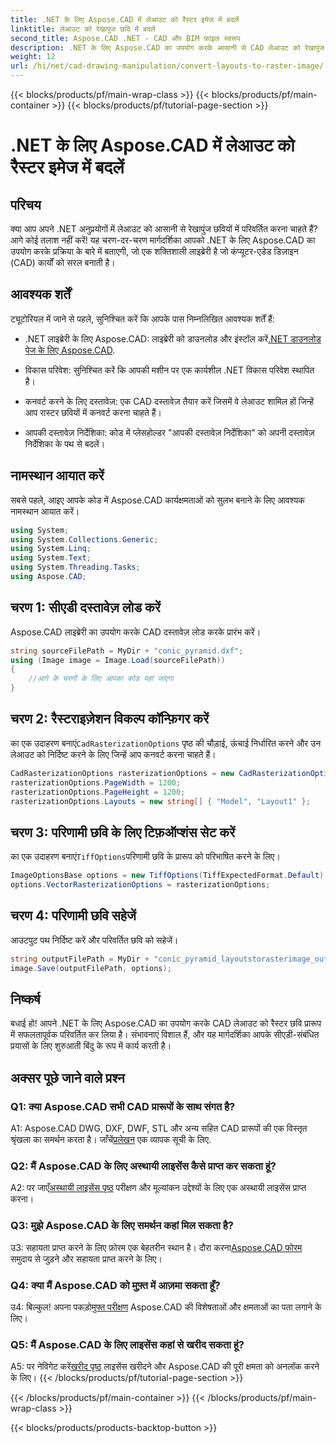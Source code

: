 ```yaml
---
title: .NET के लिए Aspose.CAD में लेआउट को रैस्टर इमेज में बदलें
linktitle: लेआउट को रेखापुंज छवि में बदलें
second_title: Aspose.CAD .NET - CAD और BIM फ़ाइल स्वरूप
description: .NET के लिए Aspose.CAD का उपयोग करके आसानी से CAD लेआउट को रेखापुंज छवियों में परिवर्तित करें। शक्तिशाली सीएडी हेरफेर क्षमताओं के साथ अपने विकास को बढ़ाएं।
weight: 12
url: /hi/net/cad-drawing-manipulation/convert-layouts-to-raster-image/
---
```


{{< blocks/products/pf/main-wrap-class >}}
{{< blocks/products/pf/main-container >}}
{{< blocks/products/pf/tutorial-page-section >}}

# .NET के लिए Aspose.CAD में लेआउट को रैस्टर इमेज में बदलें

## परिचय

क्या आप अपने .NET अनुप्रयोगों में लेआउट को आसानी से रेखापुंज छवियों में परिवर्तित करना चाहते हैं? आगे कोई तलाश नहीं करें! यह चरण-दर-चरण मार्गदर्शिका आपको .NET के लिए Aspose.CAD का उपयोग करके प्रक्रिया के बारे में बताएगी, जो एक शक्तिशाली लाइब्रेरी है जो कंप्यूटर-एडेड डिज़ाइन (CAD) कार्यों को सरल बनाती है।

## आवश्यक शर्तें

ट्यूटोरियल में जाने से पहले, सुनिश्चित करें कि आपके पास निम्नलिखित आवश्यक शर्तें हैं:

- .NET लाइब्रेरी के लिए Aspose.CAD: लाइब्रेरी को डाउनलोड और इंस्टॉल करें[.NET डाउनलोड पेज के लिए Aspose.CAD](https://releases.aspose.com/cad/net/).

- विकास परिवेश: सुनिश्चित करें कि आपकी मशीन पर एक कार्यशील .NET विकास परिवेश स्थापित है।

- कनवर्ट करने के लिए दस्तावेज़: एक CAD दस्तावेज़ तैयार करें जिसमें वे लेआउट शामिल हों जिन्हें आप रास्टर छवियों में कनवर्ट करना चाहते हैं।

- आपकी दस्तावेज़ निर्देशिका: कोड में प्लेसहोल्डर "आपकी दस्तावेज़ निर्देशिका" को अपनी दस्तावेज़ निर्देशिका के पथ से बदलें।

## नामस्थान आयात करें

सबसे पहले, आइए आपके कोड में Aspose.CAD कार्यक्षमताओं को सुलभ बनाने के लिए आवश्यक नामस्थान आयात करें।

```csharp
using System;
using System.Collections.Generic;
using System.Linq;
using System.Text;
using System.Threading.Tasks;
using Aspose.CAD;
```

## चरण 1: सीएडी दस्तावेज़ लोड करें

Aspose.CAD लाइब्रेरी का उपयोग करके CAD दस्तावेज़ लोड करके प्रारंभ करें।

```csharp
string sourceFilePath = MyDir + "conic_pyramid.dxf";
using (Image image = Image.Load(sourceFilePath))
{
    //आगे के चरणों के लिए आपका कोड यहां जाएगा
}
```

## चरण 2: रैस्टराइज़ेशन विकल्प कॉन्फ़िगर करें

 का एक उदाहरण बनाएं`CadRasterizationOptions` पृष्ठ की चौड़ाई, ऊंचाई निर्धारित करने और उन लेआउट को निर्दिष्ट करने के लिए जिन्हें आप कनवर्ट करना चाहते हैं।

```csharp
CadRasterizationOptions rasterizationOptions = new CadRasterizationOptions();
rasterizationOptions.PageWidth = 1200;
rasterizationOptions.PageHeight = 1200;
rasterizationOptions.Layouts = new string[] { "Model", "Layout1" };
```

## चरण 3: परिणामी छवि के लिए टिफ़ऑप्शंस सेट करें

 का एक उदाहरण बनाएं`TiffOptions`परिणामी छवि के प्रारूप को परिभाषित करने के लिए।

```csharp
ImageOptionsBase options = new TiffOptions(TiffExpectedFormat.Default);
options.VectorRasterizationOptions = rasterizationOptions;
```

## चरण 4: परिणामी छवि सहेजें

आउटपुट पथ निर्दिष्ट करें और परिवर्तित छवि को सहेजें।

```csharp
string outputFilePath = MyDir + "conic_pyramid_layoutstorasterimage_out.tiff";
image.Save(outputFilePath, options);
```

## निष्कर्ष

बधाई हो! आपने .NET के लिए Aspose.CAD का उपयोग करके CAD लेआउट को रैस्टर छवि प्रारूप में सफलतापूर्वक परिवर्तित कर लिया है। संभावनाएं विशाल हैं, और यह मार्गदर्शिका आपके सीएडी-संबंधित प्रयासों के लिए शुरुआती बिंदु के रूप में कार्य करती है।

## अक्सर पूछे जाने वाले प्रश्न

### Q1: क्या Aspose.CAD सभी CAD प्रारूपों के साथ संगत है?

 A1: Aspose.CAD DWG, DXF, DWF, STL और अन्य सहित CAD प्रारूपों की एक विस्तृत श्रृंखला का समर्थन करता है। जाँचें[प्रलेखन](https://reference.aspose.com/cad/net/) एक व्यापक सूची के लिए.

### Q2: मैं Aspose.CAD के लिए अस्थायी लाइसेंस कैसे प्राप्त कर सकता हूं?

 A2: पर जाएँ[अस्थायी लाइसेंस पृष्ठ](https://purchase.aspose.com/temporary-license/) परीक्षण और मूल्यांकन उद्देश्यों के लिए एक अस्थायी लाइसेंस प्राप्त करना।

### Q3: मुझे Aspose.CAD के लिए समर्थन कहां मिल सकता है?

 उ3: सहायता प्राप्त करने के लिए फ़ोरम एक बेहतरीन स्थान है। दौरा करना[Aspose.CAD फोरम](https://forum.aspose.com/c/cad/19) समुदाय से जुड़ने और सहायता प्राप्त करने के लिए।

### Q4: क्या मैं Aspose.CAD को मुफ़्त में आज़मा सकता हूँ?

 उ4: बिल्कुल! अपना पकड़ो[मुफ्त परीक्षण](https://releases.aspose.com/) Aspose.CAD की विशेषताओं और क्षमताओं का पता लगाने के लिए।

### Q5: मैं Aspose.CAD के लिए लाइसेंस कहां से खरीद सकता हूं?

 A5: पर नेविगेट करें[खरीद पृष्ठ](https://purchase.aspose.com/buy) लाइसेंस खरीदने और Aspose.CAD की पूरी क्षमता को अनलॉक करने के लिए।
{{< /blocks/products/pf/tutorial-page-section >}}

{{< /blocks/products/pf/main-container >}}
{{< /blocks/products/pf/main-wrap-class >}}

{{< blocks/products/products-backtop-button >}}
